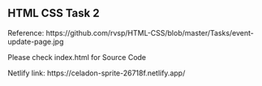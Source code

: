 <h2>HTML CSS Task 2</h2>
<p>Reference: https://github.com/rvsp/HTML-CSS/blob/master/Tasks/event-update-page.jpg</p>
<p>Please check index.html for Source Code</p>
<p>Netlify link: https://celadon-sprite-26718f.netlify.app/</p>

